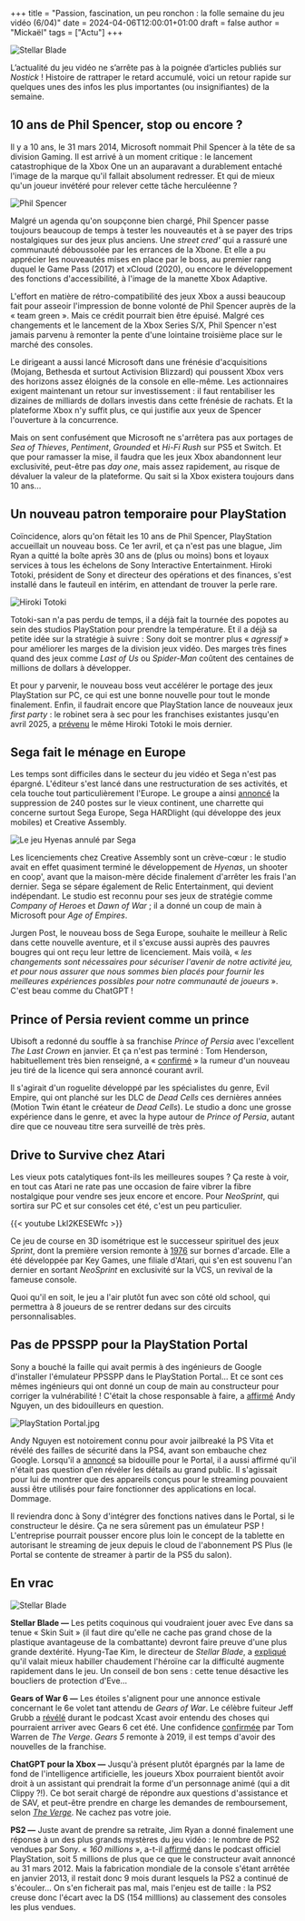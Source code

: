 +++
title = "Passion, fascination, un peu ronchon : la folle semaine du jeu vidéo (6/04)"
date = 2024-04-06T12:00:01+01:00
draft = false
author = "Mickaël"
tags = ["Actu"]
+++ 

![Stellar Blade](Eve.jpg "N'est-ce point le week-end que je vois poindre derrière les persiennes ?")

L’actualité du jeu vidéo ne s’arrête pas à la poignée d’articles publiés sur *Nostick* ! Histoire de rattraper le retard accumulé, voici un retour rapide sur quelques unes des infos les plus importantes (ou insignifiantes) de la semaine.

## 10 ans de Phil Spencer, stop ou encore ?

Il y a 10 ans, le 31 mars 2014, Microsoft nommait Phil Spencer à la tête de sa division Gaming. Il est arrivé à un moment critique : le lancement catastrophique de la Xbox One un an auparavant a durablement entaché l'image de la marque qu'il fallait absolument redresser. Et qui de mieux qu'un joueur invétéré pour relever cette tâche herculéenne ?

![Phil Spencer](PhilSpencer.jpg "Phil Spencer a remis Xbox sur les bons rails, mais où mènent-ils ? © CC0 1.0 DEED")

Malgré un agenda qu'on soupçonne bien chargé, Phil Spencer passe toujours beaucoup de temps à tester les nouveautés et à se payer des trips nostalgiques sur des jeux plus anciens. Une *street cred'* qui a rassuré une communauté déboussolée par les errances de la Xbone. Et elle a pu apprécier les nouveautés mises en place par le boss, au premier rang duquel le Game Pass (2017) et xCloud (2020), ou encore le développement des fonctions d'accessibilité, à l'image de la manette Xbox Adaptive. 

L'effort en matière de rétro-compatibilité des jeux Xbox a aussi beaucoup fait pour asseoir l'impression de bonne volonté de Phil Spencer auprès de la « team green ». Mais ce crédit pourrait bien être épuisé. Malgré ces changements et le lancement de la Xbox Series S/X, Phil Spencer n'est jamais parvenu à remonter la pente d'une lointaine troisième place sur le marché des consoles. 

Le dirigeant a aussi lancé Microsoft dans une frénésie d'acquisitions (Mojang, Bethesda et surtout Activision Blizzard) qui poussent Xbox vers des horizons assez éloignés de la console en elle-même. Les actionnaires exigent maintenant un retour sur investissement : il faut rentabiliser les dizaines de milliards de dollars investis dans cette frénésie de rachats. Et la plateforme Xbox n'y suffit plus, ce qui justifie aux yeux de Spencer l'ouverture à la concurrence. 

Mais on sent confusément que Microsoft ne s'arrêtera pas aux portages de *Sea of Thieves*, *Pentiment*, *Grounded* et *Hi-Fi Rush* sur PS5 et Switch. Et que pour ramasser la mise, il faudra que les jeux Xbox abandonnent leur exclusivité, peut-être pas *day one*, mais assez rapidement, au risque de dévaluer la valeur de la plateforme. Qu sait si la Xbox existera toujours dans 10 ans…

## Un nouveau patron temporaire pour PlayStation

Coïncidence, alors qu'on fêtait les 10 ans de Phil Spencer, PlayStation accueillait un nouveau boss. Ce 1er avril, et ça n'est pas une blague, Jim Ryan a quitté la boîte après 30 ans de (plus ou moins) bons et loyaux services à tous les échelons de Sony Interactive Entertainment. Hiroki Totoki, président de Sony et directeur des opérations et des finances, s'est installé dans le fauteuil en intérim, en attendant de trouver la perle rare.

![Hiroki Totoki](HirokiTotoki.jpg "Hiroki Totoki a temporairement pris le fauteuil de Jim Ryan.")

Totoki-san n'a pas perdu de temps, il a déjà fait la tournée des popotes au sein des studios PlayStation pour prendre la température. Et il a déjà sa petite idée sur la stratégie à suivre : Sony doit se montrer plus « *agressif* » pour améliorer les marges de la division jeux vidéo. Des marges très fines quand des jeux comme *Last of Us* ou *Spider-Man* coûtent des centaines de millions de dollars à développer.

Et pour y parvenir, le nouveau boss veut accélérer le portage des jeux PlayStation sur PC, ce qui est une bonne nouvelle pour tout le monde finalement. Enfin, il faudrait encore que PlayStation lance de nouveaux jeux *first party* : le robinet sera à sec pour les franchises existantes jusqu'en avril 2025, a [prévenu](https://www.ign.com/articles/sony-will-not-release-any-new-major-existing-playstation-franchise-titles-before-april-2025) le même Hiroki Totoki le mois dernier.

## Sega fait le ménage en Europe

Les temps sont difficiles dans le secteur du jeu vidéo et Sega n'est pas épargné. L'éditeur s'est lancé dans une restructuration de ses activités, et cela touche tout particulièrement l'Europe. Le groupe a ainsi [annoncé](https://www.gamesindustry.biz/sega-sells-relic-and-will-cut-240-jobs-across-uk-studios) la suppression de 240 postes sur le vieux continent, une charrette qui concerne surtout Sega Europe, Sega HARDlight (qui développe des jeux mobiles) et Creative Assembly.

![Le jeu Hyenas annulé par Sega](Hyenas-Sega.jpg "Personne ne chassera les peluches de Sonic dans Hyenas.")

Les licenciements chez Creative Assembly sont un crève-cœur : le studio avait en effet quasiment terminé le développement de *Hyenas*, un shooter en coop', avant que la maison-mère décide finalement d'arrêter les frais l'an dernier. Sega se sépare également de Relic Entertainment, qui devient indépendant. Le studio est reconnu pour ses jeux de stratégie comme *Company of Heroes* et *Dawn of War* ; il a donné un coup de main à Microsoft pour *Age of Empires*.

Jurgen Post, le nouveau boss de Sega Europe, souhaite le meilleur à Relic dans cette nouvelle aventure, et il s'excuse aussi auprès des pauvres bougres qui ont reçu leur lettre de licenciement. Mais voilà, « *les changements sont nécessaires pour sécuriser l'avenir de notre activité jeu, et pour nous assurer que nous sommes bien placés pour fournir les meilleures expériences possibles pour notre communauté de joueurs* ». C'est beau comme du ChatGPT !

## Prince of Persia revient comme un prince

Ubisoft a redonné du souffle à sa franchise *Prince of Persia* avec l'excellent *The Last Crown* en janvier. Et ça n'est pas terminé : Tom Henderson, habituellement très bien renseigné, a « [confirmé](https://twitter.com/_Tom_Henderson_/status/1775522904727261615) » la rumeur d'un nouveau jeu tiré de la licence qui sera annoncé courant avril. 

Il s'agirait d'un roguelite développé par les spécialistes du genre, Evil Empire, qui ont planché sur les DLC de *Dead Cells* ces dernières années (Motion Twin étant le créateur de *Dead Cells*). Le studio a donc une grosse expérience dans le genre, et avec la hype autour de *Prince of Persia*, autant dire que ce nouveau titre sera surveillé de très près.

## Drive to Survive chez Atari

Les vieux pots catalytiques font-ils les meilleures soupes ? Ça reste à voir, en tout cas Atari ne rate pas une occasion de faire vibrer la fibre nostalgique pour vendre ses jeux encore et encore. Pour *NeoSprint*, qui sortira sur PC et sur consoles cet été, c'est un peu particulier.

{{< youtube Lkl2KESEWfc >}} 

Ce jeu de course en 3D isométrique est le successeur spirituel des jeux *Sprint*, dont la première version remonte à [1976](https://en.wikipedia.org/wiki/Sprint_2) sur bornes d'arcade. Elle a été développée par Key Games, une filiale d'Atari, qui s'en est souvenu l'an dernier en sortant *NeoSprint* en exclusivité sur la VCS, un revival de la fameuse console.

Quoi qu'il en soit, le jeu a l'air plutôt fun avec son côté old school, qui permettra à 8 joueurs de se rentrer dedans sur des circuits personnalisables.

## Pas de PPSSPP pour la PlayStation Portal

Sony a bouché la faille qui avait permis à des ingénieurs de Google d'installer l'émulateur PPSSPP dans le PlayStation Portal… Et ce sont ces mêmes ingénieurs qui ont donné un coup de main au constructeur pour corriger la vulnérabilité ! C'était la chose responsable à faire, a [affirmé](https://twitter.com/theflow0/status/1775141744822071319) Andy Nguyen, un des bidouilleurs en question. 

![PlayStation Portal.jpg](Portal.jpg "Le PlayStation Portal équipé de l'émulateur PPSSPP. © Andy Nguyen")

Andy Nguyen est notoirement connu pour avoir jailbreaké la PS Vita et révélé des failles de sécurité dans la PS4, avant son embauche chez Google. Lorsqu'il a [annoncé](https://twitter.com/theflow0/status/1759627938910089575) sa bidouille pour le Portal, il a aussi affirmé qu'il n'était pas question d'en révéler les détails au grand public. Il s'agissait pour lui de montrer que des appareils conçus pour le streaming pouvaient aussi être utilisés pour faire fonctionner des applications en local. Dommage.

Il reviendra donc à Sony d'intégrer des fonctions natives dans le Portal, si le constructeur le désire. Ça ne sera sûrement pas un émulateur PSP ! L'entreprise pourrait pousser encore plus loin le concept de la tablette en autorisant le streaming de jeux depuis le cloud de l'abonnement PS Plus (le Portal se contente de streamer à partir de la PS5 du salon).

## En vrac

![Stellar Blade](StellarBlade.jpg "")

**Stellar Blade —** Les petits coquinous qui voudraient jouer avec Eve dans sa tenue « Skin Suit » (il faut dire qu'elle ne cache pas grand chose de la plastique avantageuse de la combattante) devront faire preuve d'une plus grande dextérité. Hyung-Tae Kim, le directeur de *Stellar Blade*, a [expliqué](https://www.famitsu.com/news/202403/27338068.html) qu'il valait mieux habiller chaudement l'héroïne car la difficulté augmente rapidement dans le jeu. Un conseil de bon sens : cette tenue désactive les boucliers de protection d'Eve…

**Gears of War 6 —** Les étoiles s'alignent pour une annonce estivale concernant le 6e volet tant attendu de *Gears of War*. Le célèbre fuiteur Jeff Grubb a [révélé](https://www.youtube.com/watch?v=yurkUBMTAWw) durant le podcast Xcast avoir entendu des choses qui pourraient arriver avec Gears 6 cet été. Une confidence [confirmée](https://twitter.com/tomwarren/status/1775874925850513581) par Tom Warren de *The Verge*. *Gears 5* remonte à 2019, il est temps d'avoir des nouvelles de la franchise.

**ChatGPT pour la Xbox —** Jusqu'à présent plutôt épargnés par la lame de fond de l'intelligence artificielle, les joueurs Xbox pourraient bientôt avoir droit à un assistant qui prendrait la forme d'un personnage animé (qui a dit Clippy ?!). Ce bot serait chargé de répondre aux questions d'assistance et de SAV, et peut-être prendre en charge les demandes de remboursement, selon *[The Verge](https://www.theverge.com/2024/4/2/24118728/microsoft-xbox-ai-chatbot-testing)*. Ne cachez pas votre joie.

**PS2 —** Juste avant de prendre sa retraite, Jim Ryan a donné finalement une réponse à un des plus grands mystères du jeu vidéo : le nombre de PS2 vendues par Sony. « *160 millions* », a-t-il [affirmé](https://blog.playstation.com/2024/03/29/official-playstation-podcast-episode-481-heres-to-you-jim/) dans le podcast officiel PlayStation, soit 5 millions de plus que ce que le constructeur avait annoncé au 31 mars 2012. Mais la fabrication mondiale de la console s'étant arrêtée en janvier 2013, il restait donc 9 mois durant lesquels la PS2 a continué de s'écouler… On s'en ficherait pas mal, mais l'enjeu est de taille : la PS2 creuse donc l'écart avec la DS (154 milllions) au classement des consoles les plus vendues.